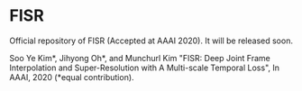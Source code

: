 # FISR
Official repository of FISR (Accepted at AAAI 2020).
It will be released soon.

Soo Ye Kim*, Jihyong Oh*, and Munchurl Kim "FISR: Deep Joint Frame Interpolation and Super-Resolution with A Multi-scale Temporal Loss", In AAAI, 2020 (*equal contribution).
